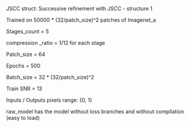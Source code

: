 JSCC struct: Successive refinement with JSCC - structure 1

Trained on 50000 * (32/patch_size)^2 patches of Imagenet_a

Stages_count = 5

compression _ratio = 1/12 for each stage

Patch_size = 64

Epochs = 500

Batch_size = 32 * (32/patch_size)^2

Train SNR = 13

Inputs / Outputs pixels range: {0, 1}

raw_model has the model without loss branches and without compilation (easy to load)
